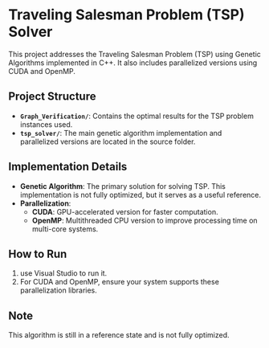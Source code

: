 # Traveling Salesman Problem (TSP) Solver

This project addresses the Traveling Salesman Problem (TSP) using Genetic Algorithms implemented in C++. It also includes parallelized versions using CUDA and OpenMP.

## Project Structure
- **`Graph_Verification/`**: Contains the optimal results for the TSP problem instances used.
- **`tsp_solver/`**: The main genetic algorithm implementation and parallelized versions are located in the source folder.

## Implementation Details
- **Genetic Algorithm**: The primary solution for solving TSP. This implementation is not fully optimized, but it serves as a useful reference.
- **Parallelization**:
  - **CUDA**: GPU-accelerated version for faster computation.
  - **OpenMP**: Multithreaded CPU version to improve processing time on multi-core systems.

## How to Run
1. use Visual Studio to run it.
2. For CUDA and OpenMP, ensure your system supports these parallelization libraries.

## Note
This algorithm is still in a reference state and is not fully optimized.


